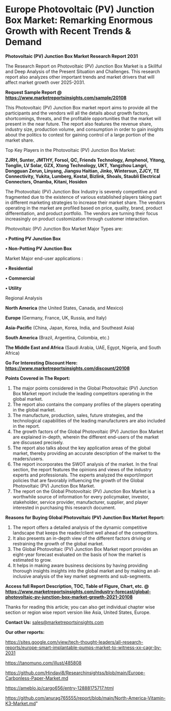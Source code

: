# Europe Photovoltaic (PV) Junction Box Market: Remarking Enormous Growth with Recent Trends & Demand

<strong>Photovoltaic (PV) Junction Box Market Research Report 2031</strong>

The Research Report on Photovoltaic (PV) Junction Box Market is a Skillful and Deep Analysis of the Present Situation and Challenges. This research report also analyzes other important trends and market drivers that will affect market growth over 2025-2031.

<strong>Request Sample Report @ <a href=https://www.marketreportsinsights.com/sample/20108>https://www.marketreportsinsights.com/sample/20108</a></strong>

This Photovoltaic (PV) Junction Box market report aims to provide all the participants and the vendors will all the details about growth factors, shortcomings, threats, and the profitable opportunities that the market will present in the near future. The report also features the revenue share, industry size, production volume, and consumption in order to gain insights about the politics to contest for gaining control of a large portion of the market share.

Top Key Players in the Photovoltaic (PV) Junction Box Market:

<strong>ZJRH, Sunter, JMTHY, Forsol, QC, Friends Technology, Amphenol, Yitong, Tonglin, LV Solar, GZX, Xtong Technology, UKT, Yangzhou Langri, Dongguan Zerun, Linyang, Jiangsu Haitian, Jinko, Wintersun, ZJCY, TE Connectivity, Yukita, Lumberg, Kostal, Bizlink, Shoals, Staubli Electrical Connectors, Onamba, Kitani, Hosiden</strong>

The Photovoltaic (PV) Junction Box Industry is severely competitive and fragmented due to the existence of various established players taking part in different marketing strategies to increase their market share. The vendors operating in the market are profiled based on price, quality, brand, product differentiation, and product portfolio. The vendors are turning their focus increasingly on product customization through customer interaction.

Photovoltaic (PV) Junction Box Market Major Types are:

<strong>• Potting PV Junction Box

• Non-Potting PV Junction Box</strong>

Market Major end-user applications :

<strong>• Residential

• Commercial

• Utility</strong>

Regional Analysis

</u><strong><b>North America</b></strong> (the United States, Canada, and Mexico)

<strong><b>Europe </b></strong>(Germany, France, UK, Russia, and Italy)

<strong><b>Asia-Pacific</b></strong> (China, Japan, Korea, India, and Southeast Asia)

<strong><b>South America</b></strong> (Brazil, Argentina, Colombia, etc.)

<strong><b>The Middle East and Africa</b></strong> (Saudi Arabia, UAE, Egypt, Nigeria, and South Africa)

<strong>Go For Interesting Discount Here: <a href=https://www.marketreportsinsights.com/discount/20108>https://www.marketreportsinsights.com/discount/20108</a></strong>

<strong>Points Covered in The Report:</strong>
<ol>
  <li>The major points considered in the Global Photovoltaic (PV) Junction Box Market report include the leading competitors operating in the global market.</li>
  <li>The report also contains the company profiles of the players operating in the global market.</li>
  <li>The manufacture, production, sales, future strategies, and the technological capabilities of the leading manufacturers are also included in the report.</li>
  <li>The growth factors of the Global Photovoltaic (PV) Junction Box Market are explained in-depth, wherein the different end-users of the market are discussed precisely.</li>
  <li>The report also talks about the key application areas of the global market, thereby providing an accurate description of the market to the readers/users.</li>
  <li>The report incorporates the SWOT analysis of the market. In the final section, the report features the opinions and views of the industry experts and professionals. The experts analyzed the export/import policies that are favorably influencing the growth of the Global Photovoltaic (PV) Junction Box Market.</li>
  <li>The report on the Global Photovoltaic (PV) Junction Box Market is a worthwhile source of information for every policymaker, investor, stakeholder, service provider, manufacturer, supplier, and player interested in purchasing this research document.</li>
</ol>
<strong>Reasons for Buying Global Photovoltaic (PV) Junction Box Market Report:</strong>

<ol>
  <li>The report offers a detailed analysis of the dynamic competitive landscape that keeps the reader/client well ahead of the competitors.</li>
  <li>It also presents an in-depth view of the different factors driving or restraining the growth of the global market.</li>
  <li>The Global Photovoltaic (PV) Junction Box Market report provides an eight-year forecast evaluated on the basis of how the market is estimated to grow.</li>
  <li>It helps in making aware business decisions by having providing thorough insights insights into the global market and by making an all-inclusive analysis of the key market segments and sub-segments.</li>
</ol>
<strong>Access full Report Description, TOC, Table of Figure, Chart, etc. @ <a href=https://www.marketreportsinsights.com/industry-forecast/global-photovoltaic-pv-junction-box-market-growth-2021-20108>https://www.marketreportsinsights.com/industry-forecast/global-photovoltaic-pv-junction-box-market-growth-2021-20108</a></strong>


Thanks for reading this article; you can also get individual chapter wise section or region wise report version like Asia, United States, Europe.

<strong>Contact Us:</strong>
sales@marketreportsinsights.com

<strong>Our other reports:</strong>

<a href=https://sites.google.com/view/tech-thought-leaders/all-research-reports/europe-smart-implantable-pumps-market-to-witness-xx-cagr-by-2031>https://sites.google.com/view/tech-thought-leaders/all-research-reports/europe-smart-implantable-pumps-market-to-witness-xx-cagr-by-2031</a>

<a href=https://tanomuno.com/illust/485808>https://tanomuno.com/illust/485808</a>

<a href=https://github.com/Hindavi8/Researchinsightss/blob/main/Europe-Carbonless-Paper-Market.md>https://github.com/Hindavi8/Researchinsightss/blob/main/Europe-Carbonless-Paper-Market.md</a>

<a href=https://ameblo.jp/cargo656/entry-12888175717.html>https://ameblo.jp/cargo656/entry-12888175717.html</a>

<a href=https://github.com/anurag765555/report/blob/main/North-America-Vitamin-K3-Market.md>https://github.com/anurag765555/report/blob/main/North-America-Vitamin-K3-Market.md</a>"
